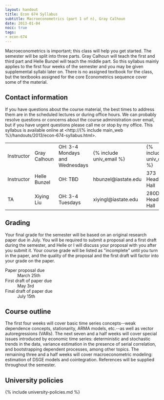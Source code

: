 ```yaml
---
layout: handout
title: Econ 674 Syllabus
subtitle: Macroeconometrics (part 1 of n), Gray Calhoun
date: 2013-01-04
nocc: true
tags:
- econ-674
---
```


Macroeconometrics is important; this class will help you get started.
The semester will be split into three parts.  Gray Calhoun will teach
the first and third part and Helle Bunzel will teach the middle part.
So this syllabus mainly applies to the first four weeks of the
semester and you may be given supplemental syllabi later on.  There is
no assigned textbook for the class, but the textbooks assigned for the
core Econometrics sequence cover some of the material.

Contact information 
-------------------

If you have questions about the course material, the best times to
address them are in the scheduled lectures or during office hours.  We
can probably resolve questions or concerns about the course
administration over email, but if you have urgent questions please
call me or stop by my office.  This syllabus is available online at
<http://{% include main_web %}/handouts/2013/econ-674-syllabus.html>.



<table class="table">
  <tr>
    <td>Instructor</td> 
    <td>Gray Calhoun</td>
    <td>OH: 3-4 Mondays and Wednesdays</td>
    <td>{% include univ_email %}</td>
    <td>{% include univ_office %}</td>
    <td>{% include univ_phone %}</td>
  </tr>
  <tr>
    <td>Instructor</td>
    <td>Helle Bunzel</td>
    <td>OH: TBD</td>
    <td>hbunzel@iastate.edu</td>
    <td>373 Heady Hall</td>
    <td></td>
  </tr>
  <tr>
    <td>TA</td>
    <td>Xiying Liu</td>
    <td>OH: 3-4 Tuesdays</td>
    <td>xiyingl@iastate.edu</td>
    <td>280D Heady Hall</td>
    <td></td>
  </tr>
</table>

Grading
-------

Your final grade for the semester will be based on an original
research paper due in July.  You will be required to submit a proposal
and a first draft during the semester, and Helle or I will discuss
your proposal with you after you submit it.  Your course grade will be
listed as "incomplete" until you turn in the paper, and the quality of
the proposal and the first draft will factor into your grade on the
paper.

<dl>
  <dt>Paper proposal due</dt>
  <dd>March 25th</dd>

  <dt>First draft of paper due</dt>
  <dd>May 3rd</dd>

  <dt>Final draft of paper due</dt>
  <dd>July 15th</dd>
</dl>

Course outline
--------------

The first four weeks will cover basic time series concepts--weak
dependence concepts, stationarity, ARMA models, etc.--as well as
vector autoregressions (VARs).  The next seven and a half weeks will
cover special issues introduced by economic time series: deterministic
and stochastic trends in the data, variance estimation in the presence
of serial correlation, and bootstrapping dependent processes, among
other topics.  The remaining three and a half weeks will cover
macroeconometric modeling: estimation of DSGE models and
cointegration.  References will be supplied throughout the semester.

University policies
-------------------

{% include university-policies.md %}

<!--  LocalWords:  Macroeconometrics nocc Helle Bunzel syllabi Xiying
 -->
<!--  LocalWords:  Liu th stationarity ARMA autoregressions VARs DSGE
 -->
<!--  LocalWords:  macroeconometric cointegration md
 -->
